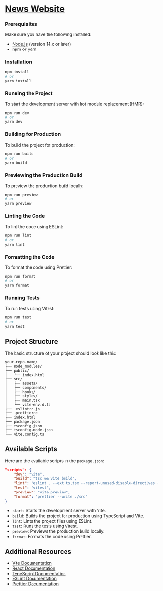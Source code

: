# [News Website](https://news-website-demo.netlify.app/)

### Prerequisites

Make sure you have the following installed:

- [Node.js](https://nodejs.org/) (version 14.x or later)
- [npm](https://www.npmjs.com/) or [yarn](https://yarnpkg.com/)

### Installation

```sh
npm install
# or
yarn install
```

### Running the Project

To start the development server with hot module replacement (HMR):

```sh
npm run dev
# or
yarn dev
```

### Building for Production

To build the project for production:

```sh
npm run build
# or
yarn build
```

### Previewing the Production Build

To preview the production build locally:

```sh
npm run preview
# or
yarn preview
```

### Linting the Code

To lint the code using ESLint:

```sh
npm run lint
# or
yarn lint
```

### Formatting the Code

To format the code using Prettier:

```sh
npm run format
# or
yarn format
```

### Running Tests

To run tests using Vitest:

```sh
npm run test
# or
yarn test
```

## Project Structure

The basic structure of your project should look like this:

```
your-repo-name/
├── node_modules/
├── public/
│   └── index.html
├── src/
│   ├── assets/
│   ├── components/
│   ├── hooks/
│   ├── styles/
│   ├── main.tsx
│   └── vite-env.d.ts
├── .eslintrc.js
├── .prettierrc
├── index.html
├── package.json
├── tsconfig.json
├── tsconfig.node.json
└── vite.config.ts
```

## Available Scripts

Here are the available scripts in the `package.json`:

```json
"scripts": {
    "dev": "vite",
    "build": "tsc && vite build",
    "lint": "eslint . --ext ts,tsx --report-unused-disable-directives --max-warnings 0",
    "test": "vitest",
    "preview": "vite preview",
    "format": "prettier --write ./src"
}
```

- `start`: Starts the development server with Vite.
- `build`: Builds the project for production using TypeScript and Vite.
- `lint`: Lints the project files using ESLint.
- `test`: Runs the tests using Vitest.
- `preview`: Previews the production build locally.
- `format`: Formats the code using Prettier.

## Additional Resources

- [Vite Documentation](https://vitejs.dev/)
- [React Documentation](https://reactjs.org/)
- [TypeScript Documentation](https://www.typescriptlang.org/)
- [ESLint Documentation](https://eslint.org/)
- [Prettier Documentation](https://prettier.io/)
